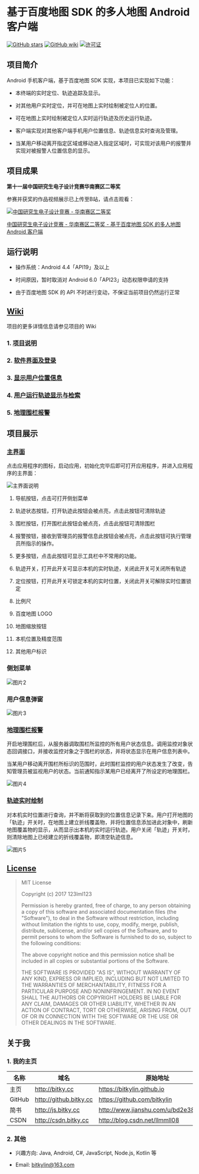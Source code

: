 # 基于百度地图 SDK 的多人地图 Android 客户端

[![GitHub stars](https://img.shields.io/github/stars/bitkylin/MapForTour.svg)](https://github.com/bitkylin/MapForTour/stargazers)
[![GitHub wiki](https://img.shields.io/badge/publish-Wiki-brightgreen.svg)](https://github.com/bitkylin/MapForTour/wiki)
[![许可证](https://img.shields.io/badge/许可证-MIT-blue.svg)](https://github.com/bitkylin/MapForTour/blob/master/LICENSE)

## 项目简介

Android 手机客户端，基于百度地图 SDK 实现，本项目已实现如下功能：

- 本终端的实时定位、轨迹追踪及显示。

- 对其他用户实时定位，并可在地图上实时绘制被定位人的位置。

- 可在地图上实时绘制被定位人实时运行轨迹及历史运行轨迹。

- 客户端实现对其他客户端手机用户位置信息、轨迹信息实时查询及管理。

- 当某用户移动离开指定区域或移动进入指定区域时，可实现对该用户的报警并实现对被报警人位置信息的显示。

## 项目成果

**第十一届中国研究生电子设计竞赛华南赛区二等奖**

参赛并获奖的作品视频展示已上传至B站，请点击观看：

[![中国研究生电子设计竞赛 - 华南赛区二等奖](./mdphoto/1.jpg)](https://www.bilibili.com/video/BV1T5411N7FH/)

[中国研究生电子设计竞赛 - 华南赛区二等奖 - 基于百度地图 SDK 的多人地图 Android 客户端](https://www.bilibili.com/video/BV1T5411N7FH/)

## 运行说明

- 操作系统：Android 4.4「API19」及以上

- 时间原因，暂时取消对 Android 6.0「API23」动态权限申请的支持

- 由于百度地图 SDK 的 API 不时进行变动，不保证当前项目仍然运行正常

## [Wiki](https://github.com/bitkylin/MapForTour/wiki)

项目的更多详情信息请参见项目的 Wiki

### 1. [项目说明](https://github.com/bitkylin/MapForTour/wiki)

### 2. [软件界面及登录](https://github.com/bitkylin/MapForTour/wiki/软件界面及登录)

### 3. [显示用户位置信息](https://github.com/bitkylin/MapForTour/wiki/显示用户位置信息)

### 4. [用户运行轨迹显示与检索](https://github.com/bitkylin/MapForTour/wiki/用户运行轨迹显示与检索)

### 5. [地理围栏报警](https://github.com/bitkylin/MapForTour/wiki/地理围栏报警)

## 项目展示

### [主界面](https://github.com/bitkylin/MapForTour/wiki/软件界面及登录)

点击应用程序的图标，启动应用，初始化完毕后即可打开应用程序，并进入应用程序的主界面：

![主界面说明](./img/img1.jpg)

1. 导航按钮，点击可打开侧划菜单

2. 轨迹状态按钮，打开轨迹此按钮会被点亮，点击此按钮可清除轨迹

3. 围栏按钮，打开围栏此按钮会被点亮，点击此按钮可清除围栏

4. 报警按钮，接收到管理员的报警信息此按钮会被点亮，点击此按钮可执行管理员所指示的操作。

5. 更多按钮，点击此按钮可显示工具栏中不常用的功能。

6. 轨迹开关，打开此开关可显示本机的实时轨迹，关闭此开关可关闭所有轨迹

7. 定位按钮，打开此开关可锁定本机的实时位置，关闭此开关可解除实时位置锁定

8. 比例尺

9. 百度地图 LOGO

10. 地图缩放按钮

11. 本机位置及精度范围

12. 其他用户标识

### 侧划菜单

![图片2](./img/img2.jpg)

### 用户信息弹窗

![图片3](./img/img3.jpg)

### [地理围栏报警](https://github.com/bitkylin/MapForTour/wiki/地理围栏报警)

开启地理围栏后，从服务器调取围栏所监控的所有用户状态信息。调用监控对象状态回调接口，并接收监控对象之于围栏的状态，并将状态显示在用户信息列表中。

当某用户移动离开围栏所标识的范围时，此时围栏监控的用户状态发生了改变，告知管理员被监视用户的状态。当前通知指示某用户已经离开了所设定的地理围栏。

![图片4](./img/img4.jpg)

### [轨迹实时绘制](https://github.com/bitkylin/MapForTour/wiki/用户运行轨迹显示与检索)

对本机实时位置进行查询，并不断将获取到的位置信息记录下来。用户打开地图的「轨迹」开关时，在地图上建立折线覆盖物，并将位置信息添加进此对象中，刷新地图覆盖物的显示，从而显示出本机的实时运行轨迹。用户关闭「轨迹」开关时，则清除地图上已经建立的折线覆盖物，即清空轨迹信息。

![图片5](./img/img5.jpg)

## [License](https://github.com/bitkylin/MapForTour/blob/master/LICENSE)

> MIT License
> 
> Copyright (c) 2017 123lml123
> 
> Permission is hereby granted, free of charge, to any person obtaining a copy
> of this software and associated documentation files (the "Software"), to deal
> in the Software without restriction, including without limitation the rights
> to use, copy, modify, merge, publish, distribute, sublicense, and/or sell
> copies of the Software, and to permit persons to whom the Software is
> furnished to do so, subject to the following conditions:
> 
> The above copyright notice and this permission notice shall be included in all
> copies or substantial portions of the Software.
> 
> THE SOFTWARE IS PROVIDED "AS IS", WITHOUT WARRANTY OF ANY KIND, EXPRESS OR
> IMPLIED, INCLUDING BUT NOT LIMITED TO THE WARRANTIES OF MERCHANTABILITY,
> FITNESS FOR A PARTICULAR PURPOSE AND NONINFRINGEMENT. IN NO EVENT SHALL THE
> AUTHORS OR COPYRIGHT HOLDERS BE LIABLE FOR ANY CLAIM, DAMAGES OR OTHER
> LIABILITY, WHETHER IN AN ACTION OF CONTRACT, TORT OR OTHERWISE, ARISING FROM,
> OUT OF OR IN CONNECTION WITH THE SOFTWARE OR THE USE OR OTHER DEALINGS IN THE
> SOFTWARE.

## 关于我

### 1. 我的主页

名称|域名|原始地址
---|---|---
主页|http://bitky.cc|https://bitkylin.github.io
GitHub|http://github.bitky.cc|https://github.com/bitkylin
简书|http://js.bitky.cc|http://www.jianshu.com/u/bd2e386a6ea8
CSDN|http://csdn.bitky.cc|http://blog.csdn.net/llmmll08


### 2. 其他

- 兴趣方向: Java, Android, C#, JavaScript, Node.js, Kotlin 等

- Email: bitkylin@163.com
